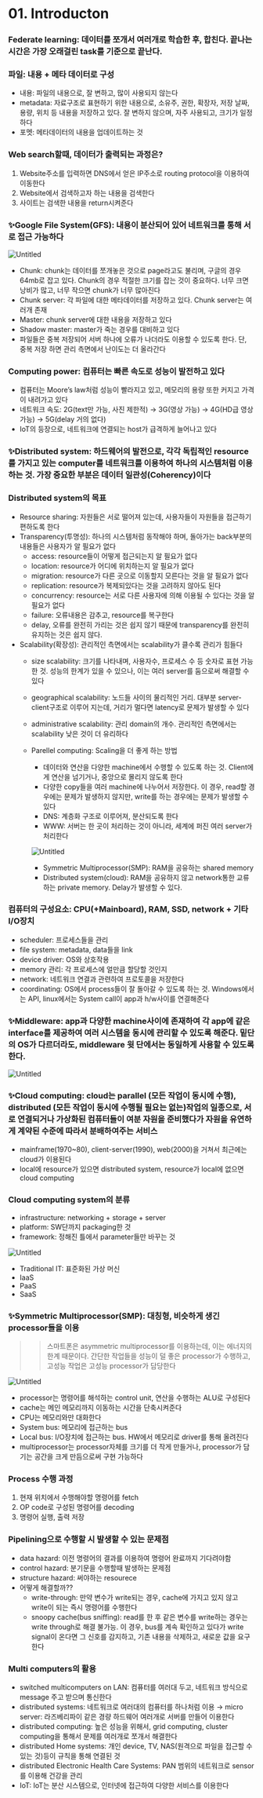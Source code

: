 # 01. Introducton

### Federate learning: 데이터를 **쪼개서 여러개로 학습**한 후, 합친다. 끝나는 시간은 가장 오래걸린 task를 기준으로 끝난다.

### 파일: 내용 + 메타 데이터로 구성

- 내용: 파일의 내용으로, 잘 변하고, 많이 사용되지 않는다
- metadata: 자료구조로 표현하기 위한 내용으로, 소유주, 권한, 확장자, 저장 날짜, 용량, 위치 등 내용을 저장하고 있다. 잘 변하지 않으며, 자주 사용되고, 크기가 일정하다
- 포멧: 메타데이터의 내용을 업데이트하는 것

### Web search할때, 데이터가 출력되는 과정은?

1. Website주소를 입력하면 DNS에서 얻은 IP주소로 routing protocol을 이용하여 이동한다
2. Website에서 검색하고자 하는 내용을 검색한다
3. 사이트는 검색한 내용을 return시켜준다  

### ✨**Google File System(GFS)**: 내용이 분산되어 있어 네트워크를 통해 서로 접근 가능하다

![Untitled](01%20Introducton/Untitled.png)

- Chunk: chunk는 데이터를 쪼개놓은 것으로 page라고도 불리며, 구글의 경우 64mb로 잡고 있다. Chunk의 경우 적절한 크기를 잡는 것이 중요하다. 너무 크면 낭비가 많고, 너무 작으면 chunk가 너무 많아진다
- Chunk server: 각 파일에 대한 메타데이터를 저장하고 있다. Chunk server는 여러개 존재
- Master: chunk server에 대한 내용을 저장하고 있다
- Shadow master: master가 죽는 경우를 대비하고 있다
- 파일들은 중복 저장되어 서버 하나에 오류가 나더라도 이용할 수 있도록 한다. 단, 중복 저장 하면 관리 측면에서 난이도는 더 올라간다

### Computing power: 컴퓨터는 빠른 속도로 성능이 발전하고 있다

- 컴퓨터는 Moore’s law처럼 성능이 빨라지고 있고, 메모리의 용량 또한 커지고 가격이 내려가고 있다
- 네트워크 속도: 2G(text만 가능, 사진 제한적) → 3G(영상 가능) → 4G(HD급 영상 가능) → 5G(delay 거의 없다)
- IoT의 등장으로, 네트워크에 연결되는 host가 급격하게 늘어나고 있다

### ✨Distributed system: 하드웨어의 발전으로, 각각 독립적인 resource를 가지고 있는 computer를 네트워크를 이용하여 하나의 시스템처럼 이용하는 것. 가장 중요한 부분은 데이터 일관성(Coherency)이다

### Distributed system의 목표

- Resource sharing: 자원들은 서로 떨어져 있는데, 사용자들이 자원들을 접근하기 편하도록 한다
- Transparency(투명성):  하나의 시스템처럼 동작해야 하며, 돌아가는 back부분의 내용들은 사용자가 알 필요가 없다
    - access: resource들이 어떻게 접근되는지 알 필요가 없다
    - location: resource가 어디에 위치하는지 알 필요가 없다
    - migration: resource가 다른 곳으로 이동할지 모른다는 것을 알 필요가 없다
    - replication: resource가 복제되있다는 것을 고려하지 않아도 된다
    - concurrency: resource는 서로 다른 사용자에 의해 이용될 수 있다는 것을 알 필요가 없다
    - failure: 오류내용은 감추고, resource를 복구한다
    - delay, 오류를 완전히 가리는 것은 쉽지 않기 때문에 transparency를 완전히 유지하는 것은 쉽지 않다.
- Scalability(확장성): 관리적인 측면에서는 scalability가 클수록 관리가 힘들다
    - size scalability: 크기를 나타내며, 사용자수, 프로세스 수 등 숫자로 표현 가능한 것. 성능의 한계가 있을 수 있으나, 이는 여러 server를 둠으로써 해결할 수 있다
    - geographical scalability: 노드들 사이의 물리적인 거리. 대부분 server-client구조로 이루어 지는데, 거리가 멀다면 latency로 문제가 발생할 수 있다
    - administrative scalability: 관리 domain의 개수. 관리적인 측면에서는 scalability 낮은 것이 더 유리하다
    - Parellel computing: Scaling을 더 좋게 하는 방법
        - 데이터와 연산을 다양한 machine에서 수행할 수 있도록 하는 것. Client에게 연산을 넘기거나, 중앙으로 몰리지 않도록 한다
        - 다양한 copy들을 여러 machine에 나누어서 저장한다. 이 경우, read할 경우에는 문제가 발생하지 않지만, write를 하는 경우에는 문제가 발생할 수 있다
        - DNS: 계층화 구조로 이루어져, 분산되도록 한다
        - WWW: 서버는 한 곳이 처리하는 것이 아니라, 세계에 퍼진 여러 server가 처리한다
        
        ![Untitled](01%20Introducton/Untitled%201.png)
        
        - Symmetric Multiprocessor(SMP): RAM을 공유하는 shared memory
        - Distributed system(cloud): RAM을 공유하지 않고 network통한 교류하는 private memory. Delay가 발생할 수 있다.

### 컴퓨터의 구성요소: CPU(+Mainboard), RAM, SSD, network + 기타 I/O장치

- scheduler: 프로세스들을 관리
- file system: metadata, data들을 link
- device driver: OS와 상호작용
- memory 관리: 각 프로세스에 얼만큼 할당할 것인지
- network: 네트워크 연결과 관련하여 프로토콜을 저장한다
- coordinating: OS에서 process들이 잘 돌아갈 수 있도록 하는 것. Windows에서는 API, linux에서는 System call이 app과 h/w사이를 연결해준다

### ✨Middleware: app과 다양한 machine사이에 존재하여 각 app에 같은 interface를 제공하여 여러 시스템을 동시에 관리할 수 있도록 해준다. 밑단의 OS가 다르더라도, middleware 윗 단에서는 동일하게 사용할 수 있도록 한다.

![Untitled](01%20Introducton/Untitled%202.png)

### ✨Cloud computing: cloud는 parallel (모든 작업이 동시에 수행), distributed (모든 작업이 동시에 수행될 필요는 없는)작업의 일종으로, 서로 연결되거나 가상화된 컴퓨터들이 여분 자원을 준비했다가 자원을 유연하게 계약된 수준에 따라서 분배하여주는 서비스

- mainframe(1970~80), client-server(1990), web(2000)을 거쳐서 최근에는 cloud가 이용된다
- local에 resource가 있으면 distributed system, resource가 local에 없으면 cloud computing

### Cloud computing system의 분류

- infrastructure: networking + storage + server
- platform: SW단까지 packaging한 것
- framework: 정해진 틀에서 parameter들만 바꾸는 것

![Untitled](01%20Introducton/Untitled%203.png)

- Traditional IT: 표준화된 가상 머신
- IaaS
- PaaS
- SaaS

### ✨Symmetric Multiprocessor(SMP): 대칭형, 비슷하게 생긴 processor들을 이용

>>스마트폰은 asymmetric multiprocessor를 이용하는데, 이는 에너지의 한계 때문이다. 간단한 작업들을 성능이 덜 좋은 processor가 수행하고, 고성능 작업은 고성능 processor가 담당한다

![Untitled](01%20Introducton/Untitled%204.png)

- processor는 명령어를 해석하는 control unit, 연산을 수행하는 ALU로 구성된다
- cache는 메인 메모리까지 이동하는 시간을 단축시켜준다
- CPU는 메모리와만 대화한다
- System bus: 메모리에 접근하는 bus
- Local bus: I/O장치에 접근하는 bus. HW에서 메모리로 driver를 통해 올려진다
- multiprocessor는 processor자체를 크기를 더 작게 만들거나, processor가 담기는 공간을 크게 만듬으로써 구현 가능하다

### Process 수행 과정

1. 현재 위치에서 수행해야할 명령어를 fetch
2. OP code로 구성된 명령어를 decoding
3. 명령어 실행, 출력 저장

### Pipelining으로 수행할 시 발생할 수 있는 문제점

- data hazard: 이전 명령어의 결과를 이용하여 명령어 완료까지 기다려야함
- control hazard: 분기문을 수행할때 발생하는 문제점
- structure hazard: 써야하는 resourece
- 어떻게 해결할까??
    - write-through: 만약 변수가 write되는 경우, cache에 가지고 있지 않고 write이 되는 즉시 명령어를 수행한다
    - snoopy cache(bus sniffing): read를 한 후 같은 변수를 write하는 경우는 write through로 해결 불가능. 이 경우, bus를 계속 확인하고 있다가 write signal이 온다면 그 신호를 감지하고, 기존 내용을 삭제하고, 새로운 값을 요구한다

### Multi computers의 활용

- switched multicomputers on LAN: 컴퓨터를 여러대 두고, 네트워크 방식으로 message 주고 받으며 통신한다
- distributed systems: 네트워크로 여러대의 컴퓨터를 하나처럼 이용 → micro server: 라즈베리파이 같은 경량 하드웨어 여러개로 서버를 만들어 이용한다
- distributed computing: 높은 성능을 위해서, grid computing, cluster computing을 통해서 문제를 여러개로 쪼개서 해결한다
- distributed Home systems: 개인 device, TV, NAS(원격으로 파일을 접근할 수 있는 것)등이 규칙을 통해 연결된 것
- distributed Electronic Health Care Systems: PAN 범위의 네트워크로 sensor를 이용해 건강을 관리
- IoT: IoT는 분산 시스템으로, 인터넷에 접근하여 다양한 서비스를 이용한다